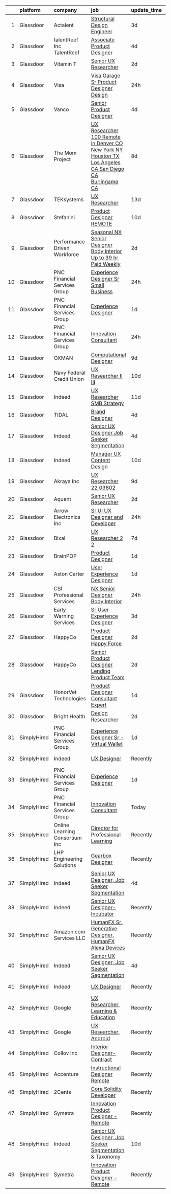 

|    | platform    | company                        | job                                                                                                                                                                                                                                                                                                                                                                                                                                                                                                                                                                                                                                                                                                                                                                                                                                                                                                                                                                                                                                                                                                                                                                                                                                                                                                                                                                                                                                                                                                                                                                                                                                                                         | update_time   | location                 |
|---:|:------------|:-------------------------------|:----------------------------------------------------------------------------------------------------------------------------------------------------------------------------------------------------------------------------------------------------------------------------------------------------------------------------------------------------------------------------------------------------------------------------------------------------------------------------------------------------------------------------------------------------------------------------------------------------------------------------------------------------------------------------------------------------------------------------------------------------------------------------------------------------------------------------------------------------------------------------------------------------------------------------------------------------------------------------------------------------------------------------------------------------------------------------------------------------------------------------------------------------------------------------------------------------------------------------------------------------------------------------------------------------------------------------------------------------------------------------------------------------------------------------------------------------------------------------------------------------------------------------------------------------------------------------------------------------------------------------------------------------------------------------|:--------------|:-------------------------|
|  1 | Glassdoor   | Actalent                       | [Structural Design Engineer](https://www.glassdoor.com/partner/jobListing.htm?pos=116&ao=1110586&s=58&guid=0000018271e7b2979559d5d3c7506790&src=GD_JOB_AD&t=SR&vt=w&ea=1&cs=1_c1fbf3cc&cb=1659768386573&jobListingId=1008048431995&cpc=451933188B21919D&jrtk=3-0-1g9oufcmjis1r801-1g9oufcmvi6hp800-35b80ecf5ff04e22--6NYlbfkN0ChYVx_I3yfZ_JDY3EFoivtqvi_stwnZ_kRt8Dowt_l_d1ydueao4NE-oUleRJ4yhh9Ywy-xjYtl5aidogT6pt-_1WE88OX7VtaqLbkgcDMI0hZcPmKzu5bnIgtTDLMd5PmAuYMOKvSEfttCC5TvJ3v5c-yxRC5tF9rTow-tL0dvZwIM81jHkZMp2pZ2n-WNyfzOkmp5kX4Clv7DvOnlDFSXeJ4ja1L-ZwaqHQjNNmXQU9EEd7B13BrwFulFlyTBds3A1H6frfuOwlBJ-6kWYIWlXpUOwE1DZtwBrAvr_vsC1YaOmWGBvlHBJgT15MjnM1lX-7gJ_y9Mk-1hNlzV2UlKAY3YwBszqJ42e0k6GOp3-X88Bq7QTMJ74c7-4RFFaLAU5nBUNwKUZCtH0_cEJ7651Qd2kTr_ZwvLhUGOO3kAOWPIfvMO7K8ZG_o12dBZDO_Q0Ox6hZesUcqJDC9bQJPSZ19oe9mKBnElEkNBT1FfhjCaBiv8xoRfx11Q1kKvN1JJ20s1Jc0U8JlmaIqPidM3ir_umLK--9f2lHupD68nzVV6zhYcAqBM1MBZA2I-H4DYN1WNlkJcYpBPPQ1zepWjhJLC2KoYEk4PgVma9KQVf9kgAdIBeK3UnJOODY-vis53dPdkZP8YM6XYNIw1sRNQGwBDkrbbjgW_Q88nc8qf5h6flsxc4AyWic-VGkLVr7wY6AwSAPzhkIwl6cA_6oVJrwO3-IK59MUvVChTzF7K7dwBPoHIi5nsg1UkoE2hanR8DaLLFUTqrUnQPerbx_DKcKsJXidxqZTJ08AA-V6aCvySkAUaXYIq57Ze2KO4z0pirN_K9eJOj1RyYl_AQCD0m22ph-OKHhSmZHr3k6cHYpi-ntm75SqSrhUedaJMW4JEDIcXouVkhemyq4X36g0Cco9hvPAAl-N7Ys0WZ8hc3il433AUg4gEioMJ2K_-9ZV6bvuBAeeIlta_1g9WoxExC1lj6OF9Wk%3D)                                                                                                                                                                                                                                                                                                         | 3d            | Ridley Park, PA          |
|  2 | Glassdoor   | talentReef  Inc    TalentReef  | [Associate Product Designer](https://www.glassdoor.com/partner/jobListing.htm?pos=124&ao=1136043&s=58&guid=0000018271e7b2979559d5d3c7506790&src=GD_JOB_AD&t=SR&vt=w&ea=1&cs=1_17d1b846&cb=1659768386573&jobListingId=1008043502935&jrtk=3-0-1g9oufcmjis1r801-1g9oufcmvi6hp800-c3207817c4df94fb-)                                                                                                                                                                                                                                                                                                                                                                                                                                                                                                                                                                                                                                                                                                                                                                                                                                                                                                                                                                                                                                                                                                                                                                                                                                                                                                                                                                            | 4d            | Denver, CO               |
|  3 | Glassdoor   | Vitamin T                      | [Senior UX Researcher](https://www.glassdoor.com/partner/jobListing.htm?pos=115&ao=1110586&s=58&guid=0000018271e7b2979559d5d3c7506790&src=GD_JOB_AD&t=SR&vt=w&cs=1_9140eaed&cb=1659768386573&jobListingId=1008050982766&cpc=451933188B21919D&jrtk=3-0-1g9oufcmjis1r801-1g9oufcmvi6hp800-1200f6927eaa51f5--6NYlbfkN0DMrcEu7yrtATojKJA7cEzGQ3FdRGWLh0CZQInL4ECGI6k5tN82kdM0OKoro5eXmjo25juUC15Bn_5FvpvryvsrTLUL2oDjCcrQC04tAygTwCOHWWIXXUrE7H70wm1oIINCoA90hGUIv0GH0S6mX26R4nvW9OaQClBfjsAi7lh3ilLMjGL8W2BWQNSrK_iA3_yrhMgK08itss8wA4KQ1UyC1XBJ0hXCcY-aDUyMaOR7ArbbuHNod2Pr7HwRvP1-nxa-rGQ0fpJmw646DLV4b-Y0Lwqw2ONnvz8uPV9Z94Lwl1_0-R2-oxO8p7yRiyVBUgZAyxNgjJtrRXZv4Ub3yuLM3ZGxWtfBLu5ns0DN3ySLn2oHzmsvaABNVMNzCNrheZ0qbmdRdOM69DiQfaACksZW0pnYYc6UE5R0xHoxI9gtKspze80n_IuGqqrNwPD0Vs7IQxWiBAckf0DwzVXN4rpG)                                                                                                                                                                                                                                                                                                                                                                                                                                                                                                                                                                                                                                                                                                                                                                                                                                                                  | 2d            | Remote                   |
|  4 | Glassdoor   | Visa                           | [Visa Garage  Sr Product Designer  Design](https://www.glassdoor.com/partner/jobListing.htm?pos=121&ao=1136043&s=58&guid=0000018271e7b2979559d5d3c7506790&src=GD_JOB_AD&t=SR&vt=w&cs=1_8b3eed9f&cb=1659768386573&jobListingId=1008056562366&jrtk=3-0-1g9oufcmjis1r801-1g9oufcmvi6hp800-0a5e54895d7598fa-)                                                                                                                                                                                                                                                                                                                                                                                                                                                                                                                                                                                                                                                                                                                                                                                                                                                                                                                                                                                                                                                                                                                                                                                                                                                                                                                                                                   | 24h           | San Francisco, CA        |
|  5 | Glassdoor   | Vanco                          | [Senior Product Designer](https://www.glassdoor.com/partner/jobListing.htm?pos=125&ao=1136043&s=58&guid=0000018271e7b2979559d5d3c7506790&src=GD_JOB_AD&t=SR&vt=w&cs=1_56e68cd6&cb=1659768386573&jobListingId=1008045533969&jrtk=3-0-1g9oufcmjis1r801-1g9oufcmvi6hp800-edf5500286d90d1a-)                                                                                                                                                                                                                                                                                                                                                                                                                                                                                                                                                                                                                                                                                                                                                                                                                                                                                                                                                                                                                                                                                                                                                                                                                                                                                                                                                                                    | 4d            | Remote                   |
|  6 | Glassdoor   | The Mom Project                | [UX Researcher  100  Remote in Denver  CO  New York  NY  Houston  TX  Los Angeles  CA  San Diego  CA  Burlingame  CA ](https://www.glassdoor.com/partner/jobListing.htm?pos=102&ao=1110586&s=58&guid=0000018271e7b2979559d5d3c7506790&src=GD_JOB_AD&t=SR&vt=w&cs=1_53b70c29&cb=1659768386570&jobListingId=1008034968036&cpc=87A0A889578C8297&jrtk=3-0-1g9oufcmjis1r801-1g9oufcmvi6hp800-67172432695b284b--6NYlbfkN0BDp_epf89aHDQhKpPegNJQ_ldQpEFZQsM9OcONMGxWx6pU56EKHF58QjVdAUvn2gXbir20QHWRLNwdvRc3_NIGqJ-s9orVohzQ1eBZAEMF8feyYqvQOp_ymqfL4B7zGZu4pnTpy7cWuCNrkPyTgz6AUWGiur08UrlqpByqfLO4_6Q0VWQySabg-qBtAHizrb_tpsRPN_eMuH1MOPPA0SeXGWjeslkpsaQxxssKjkkzrWtu2E1AuErLg3dxdymctILVzBAWpf2GdCwnoih2ZJasmJmb7624z8aNEKQ_kfi5nKzB-is8J9eElfDXVMlYgsngbzm6dcrQxzdSJwbzZB5AA9gClu8amRr297PZ0BUvsLrEJDs6H-g10dgE-Bv9Ge_sCDrDmzptySINSyOGTJhNZtIRALV7wxoeKktQLX0HqZNbV_qUwKZBGN7dowHm7neGRotm4LwDUyKdrOgm0N6Ka84JXPWXoRtCpjH1k6oG8j-8ROfhPr1Hw8baWYfclLrwqVx-WMON9m1Hx8K6R4ZbXnTmHCxRDW7CUy9L7jnHnjWdP2dad5wt4-Rh26HbYV3PraN43B5LPA%3D%3D)                                                                                                                                                                                                                                                                                                                                                                                                                                                                                                                                                                                                                                      | 8d            | Houston, TX              |
|  7 | Glassdoor   | TEKsystems                     | [UX Researcher](https://www.glassdoor.com/partner/jobListing.htm?pos=114&ao=1110586&s=58&guid=0000018271e7b2979559d5d3c7506790&src=GD_JOB_AD&t=SR&vt=w&cs=1_3aa358af&cb=1659768386572&jobListingId=1008024266120&cpc=F41FEAB56D215062&jrtk=3-0-1g9oufcmjis1r801-1g9oufcmvi6hp800-4a893de833f8edc7--6NYlbfkN0AuKz8EBO1xHDEL7V2YF9xF3dC_I9B9i-Zw2Jh8clPMK3KTieKealHQMRxLfyLBLKLsK8jwdgU2o4c1eU0PHbIJ0txr2ivuyMxWARZ3HgmHSHwsnldeiB46bww1ZsDiLvYw6Jqj84ODQi615hTkBfslIRPmIUTZB0CCGZaEXTCT056JeU-tVhri5Gg8K34_tDrF1PFOVs5tmb4ofViidjSL2R6DombIeVVfpQzALLU8R2EA3kEDbgq_CS2S_T5rBrkVGrcX5kPEhg8MNnVWc3AfAjEOoYxSbbrRGMnPZuDjFhVnVdJUWWzXScGWP8yBSnOpC8ywvs8Sp1lOUKPLpDlyUqa597llGMO9EaYxAoUbBrWp-nPO9dTNLbP4MzZOsCrZjdWhniSIarYZGfMYY2E9Pm7UI2efcj-S0HD3u7suFfrVZleUZcwAO9gnHY7pVCyRT7CjSFB8uBGZUwpwVXfgpv6qBXOaTyYhtNw22YWJfpq-66d1VvfCdCrK0vI2b17hU-60z1dl2JyxphHl4PiSEX5L8t0m_2cxzxagWZuknVmC0RoTztoqf3nbbe_PIcnd-d20tlHQJt2FOoEFQLuPOVVBirljHpUpT6PxsPADlJjhzDhKiAwrWCgvnBZmlV7Lt10snwzT4s_a2OcaJrTLfT_fJ5EhCToGVhoUgqUAOBdovCfSSQdj1fvCJhd8Y6lmGxZsYqNWR_w0fqonACwaeGpw3YWI0GTFtnx79n8hNiN-gshi3P4cic-TgUuPD66WX9YO1p6-vrmLDowaC-Axc-ZgXVZCnWtQTNSiT6oAJveBPSifc_bmDC0O90vR8I5C2YqtgF1CiPg6l_zdw2ZHN2UIKHnTmr0hx229A0lum_1Xx5L1Bpe-pzC3x7QK1I3aX0X2ln66Zjg2eGiG9Efgqr-Djeg0H-Y%3D)                                                                                                                                                                                                                                                                                                                                                                                           | 13d           | Sunnyvale, CA            |
|  8 | Glassdoor   | Stefanini                      | [Product Designer   REMOTE](https://www.glassdoor.com/partner/jobListing.htm?pos=119&ao=1136043&s=58&guid=0000018271e7b2979559d5d3c7506790&src=GD_JOB_AD&t=SR&vt=w&ea=1&cs=1_79dc524f&cb=1659768386573&jobListingId=1008031185723&jrtk=3-0-1g9oufcmjis1r801-1g9oufcmvi6hp800-603b02cc24df940a-)                                                                                                                                                                                                                                                                                                                                                                                                                                                                                                                                                                                                                                                                                                                                                                                                                                                                                                                                                                                                                                                                                                                                                                                                                                                                                                                                                                             | 10d           | Remote                   |
|  9 | Glassdoor   | Performance Driven Workforce   | [Seasonal NX Senior Designer   Body Interior  Up to  39 hr  Paid Weekly ](https://www.glassdoor.com/partner/jobListing.htm?pos=104&ao=1110586&s=58&guid=0000018271e7b2979559d5d3c7506790&src=GD_JOB_AD&t=SR&vt=w&ea=1&cs=1_f045253a&cb=1659768386571&jobListingId=1008050454870&cpc=E1C07D31E98CBB16&jrtk=3-0-1g9oufcmjis1r801-1g9oufcmvi6hp800-ab71d20a5b18ee41--6NYlbfkN0Dq7wNF6jtLSy1OOYImMj30m8766OlcFNaTQzBYMmYZTRsEBKSn0giEyxH-1f0xX1YOqYBCxATsfRQEnT0NH5f9FW7_Mf--eRn7OUz2ERx-95yHyYbIwbEfsHX17XpPl4rLIpMJ6Ui7TM6z2kX_5FpaYQ5Cl6feZwljN4TlL9c1ldBpycCaV6TjBjCLUBSdiFoEauXxcvD-gQDqlNKW2GpX4c5DdelgWnYRTaU8B0h-wQD4_ycfNM2AZrlVWkfigukDJptXpKnRPE84fjG_8vPy1IY0zhbOUBkq2FpxYHql7QtMAjK3U4NV-fPWlsGHV6Y2jEeisdKwyc8QXIfJ7ic5wrEw9U3bvKK_q2221MSp_RpJ_k3hyM5twAFjDofIavfUyQ-2KBJLEHuMs6V392AcXWzcOiTL_LfTLOTk-l_YryuQMokOXNXdNVWV5tz-Uq8ccUb4xwgJSRAIur2gBc9bVzg_dcHdTMYN-_xxMDeYJCNegTYvhGsYmTqFfTO_khHLXfEflR4sfTvStivVZ2ch)                                                                                                                                                                                                                                                                                                                                                                                                                                                                                                                                                                                                                                                                                                                                          | 2d            | Livonia, MI              |
| 10 | Glassdoor   | PNC Financial Services Group   | [Experience Designer Sr   Small Business](https://www.glassdoor.com/partner/jobListing.htm?pos=108&ao=1110586&s=58&guid=0000018271e7b2979559d5d3c7506790&src=GD_JOB_AD&t=SR&vt=w&cs=1_bf5e29cf&cb=1659768386571&jobListingId=1008055717399&cpc=32EE424DE2B657EB&jrtk=3-0-1g9oufcmjis1r801-1g9oufcmvi6hp800-03f5fddf94e33299--6NYlbfkN0AMofH_6zXbiqn6xehDj89HQNfpf30LHk40Y3Yl5cZTpm-EXukPQNetNbgZyPcaSjnJyxycBSqFi99SMyMNb1rdDWl3kYTATYn_WQjIa5V6DSDNShgaGTZRatycqkkUGPuyEe_XTA1XUvRlw3vW5Z2PTIvxdv2xrPGtlG94PAAN7-XkuaWPDaFflQeneclY3BrFMq-TSs4o8C30IH1cOhbzwwuG5WFexe3cuGknu4ivs2Ki_8U9DIv4OgAfTeJxNaCCu8j1ywSKgXnT_l4VVc1C-ASMwes5zdM3JyU18yV8WXa1GdtVUUbpW0Lp5RECi6LOkAOZxbcMtUze-Uws833mTybwpyiBJbHrJ8V7R8tOp5mhY1varGpo8LtNxl3jMV1fH2pRpnX2QCZ3Y8HhJBrYet0G0U50Y1mjcujS1mEyUfPPMiDl440sy7HxPzqyXABZWBbUe4Z9yjyn0VAOCgPJYZBdctoQ2ri8OTWmNeMSozRmI2e-1TwDKHuN3WKa32WlH8jt-wIb6Ac91Yj_ACRUJwf8idGtjPMwdJNKSr2aoieWY-xRRX6EMvSp07suA_NkA1BJl1nxVwVnS4jhbZVRCf9aX2ogdF8SQXdd7632PqMKeaB3g_AAqppB3QjrzUoPaGHB2JEmM7hTiFxGgHZxFgTkC7-wMfMi9j7u4K4eBB3kkSQjkfBrotUxUs30dPfAPXeXHW6qvuZrwLwULpnrBt4GyIizG40kB66og50PL4lV27BEOS2BKQLjid6HWMMAXO5UsJUnf6rZ06ub8B36jBjRxuHbayV_t57wV6ttRd4aX7rtmyMXIOU8vab1lLr8ypRlqdQJ3EHLQNWC6zkNbWbjeqDt2Z4Jb7K3qmKnCP9GA4S2kbNM5VE98pC7VbyWKbsenQjhPIYVF_hl3H0hlRydqgSSLrXTY4qVlMstcOHxazrFHILYZ-ZeyNHPjMn6_mJLXx_eufmwzOl8x6Vr8gKKh0KAS9JZjpvR9d3tHhB9Jq2D7Qzk6wul2j4UVsygRSqL6IFzL0cNkzn5mjfrNWVbkFOZrDGTyKgJa2E862Vi6p4wz7tS90lpPVcURCy7ycEWESe7g5AAlyRKxVnQprhqwhi5RZjMidTTPP5Hn5LRh2VzvM6bZJoQzl9bIy9IMN_JoLXpeCCsdVy-Tr_23XVNe8AXuOoghgf7KqhFSba8Dh5waIwqZU8Pi6_R1if72ip4pX9yb0CA9tlAAOwYu0EFXhv-1KUIC1AOV0gbB6SjzQvqsStikm9mehD7YFo%3D) | 24h           | Pittsburgh, PA           |
| 11 | Glassdoor   | PNC Financial Services Group   | [Experience Designer](https://www.glassdoor.com/partner/jobListing.htm?pos=105&ao=1110586&s=58&guid=0000018271e7b2979559d5d3c7506790&src=GD_JOB_AD&t=SR&vt=w&cs=1_056d2d0c&cb=1659768386570&jobListingId=1008054129402&cpc=F4EED0218A761C36&jrtk=3-0-1g9oufcmjis1r801-1g9oufcmvi6hp800-542e9c206f162a38--6NYlbfkN0AMofH_6zXbiqn6xehDj89HQNfpf30LHk40Y3Yl5cZTpm-EXukPQNetNbgZyPcaSjnz0ylC4Oxe5GxxYxq-dy_pv0tWoEPZH8C_5-mqOHxa0m7qANldT2ezCz84rs2-XQUEm5407JGgfqi_5KemHBPHveF7V7BkW1wk2TP7XI0nCKybrnfiXnvgLA5lvx2oj1tCTw715YvT05vSkPSha5IHONdZt4PmtMb7pMZehvmbw-IWlzB2_ZylmBa5UZ1MwuqRrCN3Y9SUybUcbe5NQgdsyccVPOTiO0O9Qx2ErtJKmD39qp_0ZzQ08b5zwZDJhcYhGHRXiEUersL_iXqBMmCWZt-OsbNjwgDzoUkZFgut_kIkxDFq6i8vmhQ-et9jKVgM6ylBOE9jjx22O-x8z9GqreBvacFP56b9jQYb0G_zXHCGJ6XbJMYHpdy_RsVg60fwwDgPOuranJ5Jaotv0F_npC35cNIeQP0Kgs7ovp5EIAR3WZhRAJaS61zWiNgg-CwF7NjVeS3tGg5nzDrLDHUTzTvOhM93r7IzUctFBS3qeQtJgJqMDASj3yRWGnlh7EW5OQ8V1i6HM4uiWidZgxjElQX8aMPrdF8ri5yDaFMNKp9GPzZAvvhSqaUO8t-W9eY8rHs0IXPAgtQL9fb7zyTTE2rJlPnyYJN7w2SG97pBvzSwoQ7io1XXcVBdWcrUtu3dmDGocX1gUZ6H4i42rYx3FGWYlHJObV0Bn8LrQwAB7BBIqfBjSrQ6R3xC4FHz1Oe7g7YEP5FKbal8EXtGZqDA84qTRm86I87ea6FjWLXoTW0RzFe6g3ftmFG0DqauBi_YO4CCv-jrT4jRIeu_Jrpe1KOyBcXkx7ARiNjnxl5tdlcaznuIry8cbGb8-GJqyU_b2d0duhTflJiBbTsjOLJtDOboZc49QzSRdD9J_aBm5VjXsANscpPIhw3-qFxZRy6pQX9oBWAelRxDCYlHa2JBz8oZeyJ-ZKyTQz1OLD_8g3kQM96MOh-28H8VPGhOxooip27FtlabQAKwQhWgbvPrFmKvDCGoAhg1G8arWIxaOe57yINyjfEvfXN92KH2zKRv803_OeSb71-exl_J_4StaRLD8aqICO31-2MdWUV_bdEI75ls-Y13K2kXiMij0-IdHMqJcxp7gpu0sPAmKm03P7fNG2Gw9kxOt4tzDhsfpQ%3D%3D)                                                                                                       | 1d            | Pittsburgh, PA           |
| 12 | Glassdoor   | PNC Financial Services Group   | [Innovation Consultant](https://www.glassdoor.com/partner/jobListing.htm?pos=107&ao=1110586&s=58&guid=0000018271e7b2979559d5d3c7506790&src=GD_JOB_AD&t=SR&vt=w&cs=1_b81c54e9&cb=1659768386571&jobListingId=1008056321609&cpc=3DB599BF2F4828F0&jrtk=3-0-1g9oufcmjis1r801-1g9oufcmvi6hp800-0a458d9e97c2839f--6NYlbfkN0AMofH_6zXbiqn6xehDj89HQNfpf30LHk40Y3Yl5cZTpm-EXukPQNet_K9MQV9Co4zB5-CLeFe1eFoeUvAGSnkQnfwxaIu003RlAu5jZY-tF3cFjx6em8Igugunrfc9Ckn9Q_ek75ZHpTfQwLF-9jq8lpF_O-PHUUeuGdB8Spil_pUiPI3HBlP2R0Mq7_utOb2eO4cpdb8nWKtFnzSrFqcWkbzdsS5EEQkUgVVS911TbmTP6crUfquAHOZTb3H5Dg4xqP74ke0gaV1Xshfg6mxgTrp57zLTId0YOcQbQ_Mc3vP1HdgBzxtBzmNdnrR7kmKMcmBS820x4-Q9IT4L1wPUR0_NENWnhFZkMG2HBBWLTwEcllxFJDYdOO7KZ9Bf2YuB-33UsD_VxdO0VDxg0oCG_2q_k_i7HeaFD1q0CPY18J1pp2TPYxnJ7ijXdWgaj8o0CrG8RaRO7BBtgp2kPb-OfsrHoaN_Dhn21HA97fu8csYJzdVI3HhnIzHCpQS6s7yVZ7SdbuvUQ5mpcrVWla7wUs6lmVfGKsCsR499hU0ZpglLMKeVBXt8SGj1rBYs6KIDYINrkeGF5lBiw-i1StxKdg3lyAZfhkgWCSKisrCllM7vI5vA-qY96AmAJxjTyPHztOGJbh9VPJ21y_mbzmkkTmvs5Pv08Gn6IaJleFGvMEM6q0-PyouX-QssZ-sZ_cAoWKTRysn6M6CHEedsDlS-K93CELujOkCSUv_2rtgrV1NisPknhVJwSEmmEoUH-mjbhhYQNSb21Z-Sim-DhyQth89mcTSHUJb4PRxqDWsil5GsTdFDvGgvPuMEcRcGtLzEXquJgT0a8nNssQUpXEX7WKoyOeslo-giOR0Kd5p7Cjl4nke9vyL2F-1p_HvYOKFaEFpWtwtqWcuSvJOG4P-YdH92Dq5VNuKlVZ1bKo3AncJnddpaH272AFfirHU14iYxYHAwhI6oAcBWgzDuCFHkkziuv_AQYaryKjboUasIVEpbk1vnk8hbEWl_1u1lxrGtlk5KcnO77UFDGakhr_PKg5bj3km_ptQoZMBVcZ6PsG1uP1JD-EhNhoMkgCGj9Dj8tslmDF84s86hSz1Qcv25pDPDAIeL5-A57HxxHyudY7o8j_C_edrJSD6mgL0vmjQ%3D)                                                                                                                                                   | 24h           | Connecticut              |
| 13 | Glassdoor   | OXMAN                          | [Computational Designer](https://www.glassdoor.com/partner/jobListing.htm?pos=126&ao=1136043&s=58&guid=0000018271e7b2979559d5d3c7506790&src=GD_JOB_AD&t=SR&vt=w&cs=1_eb40eec2&cb=1659768386573&jobListingId=1008033942178&jrtk=3-0-1g9oufcmjis1r801-1g9oufcmvi6hp800-848e2986704e05c3-)                                                                                                                                                                                                                                                                                                                                                                                                                                                                                                                                                                                                                                                                                                                                                                                                                                                                                                                                                                                                                                                                                                                                                                                                                                                                                                                                                                                     | 9d            | New York, NY             |
| 14 | Glassdoor   | Navy Federal Credit Union      | [UX Researcher II III](https://www.glassdoor.com/partner/jobListing.htm?pos=103&ao=1110586&s=58&guid=0000018271e7b2979559d5d3c7506790&src=GD_JOB_AD&t=SR&vt=w&cs=1_0ebb1904&cb=1659768386570&jobListingId=1008030538915&cpc=21001CD36CB5FE0E&jrtk=3-0-1g9oufcmjis1r801-1g9oufcmvi6hp800-9be6630558293079--6NYlbfkN0C1zplEsFktHkQc7kOOwm4rInMAlFzAoLIRfcwaDPIGgoGZ9Vm2kzaVIA1mAzuxJ1q33NVlAXYZm9_V59O14b9eO_cHlzo4xd04ZmLAMRAf97Hb-oj58plML_FJN3_ScQNkTrST3lKWQ08127pogPo_7Hl_cykItoV1T3Hnq-YOPz88SNL8uHZe545lJu2UkGB6wBRARtDN6eWZ4V--edxKwOW5KDnzudj4LBu60fT2dGaWv8mfG5cb2MIALUtda_7S8O4dZ3nT5-lONq22zYOBFTll0UPqU6VQy7qb_cdlmZCLD9sJCq6pPefR5CEmaE875fCnehgcz0TSDnLyNKXac-iZoxt3ZvBBDvjnleenk2uTPV8TDS9aXdhsKKZOUw3q351tdol9iGsOk2r0-_nlznK15tqeSduq9MTStQv-eQM2RGLoCJ45RYx4wB-y0Z0Tkja_yDeGL_taYTgqYqwcl5qp8zEOGGiQvWKPPo5Gd-Hf57FlMgM6s14ZQYAFeHukQWqvMOrJoFjZLJUFZdC19ECP99tFpWI%3D)                                                                                                                                                                                                                                                                                                                                                                                                                                                                                                                                                                                                                                                                                                                                                                                    | 10d           | Pensacola, FL            |
| 15 | Glassdoor   | Indeed                         | [UX Researcher  SMB Strategy](https://www.glassdoor.com/partner/jobListing.htm?pos=106&ao=1110586&s=58&guid=0000018271e7b2979559d5d3c7506790&src=GD_JOB_AD&t=SR&vt=w&cs=1_eab88056&cb=1659768386571&jobListingId=1008028151469&cpc=B101C867B3EF2D75&jrtk=3-0-1g9oufcmjis1r801-1g9oufcmvi6hp800-36ca236a5a045261--6NYlbfkN0CiRNM7CVr8YueLFKlzwbFWI0o7IjV438l4sVrvKZ0flpURU_mqoI8EbsK64YRr3OBmXK5c0D_VIq-XAz-SijDLcgxaAEZ1LGCz0647mMt3IKGcnLZeJ4XsnVD6rI2ODiyjHnq36ZPOWJj9mBHyqJyUTJasZe8jUOgx905CZfEUHmGuSwNOBd25DOttNKT-0-uln0VPQm1et3VepVE4ToxEaGdhqDKxPhsXW8dOlz_LOhZKk2FBtF5T_gLmPWn0PWEp_3YpLPOIcMrIdDwdtfpwa5fEbH6rvpLcEaUGwbKvE9HdhjgfCukSGU7pjplFStde3OpygfKDekHTTgB9Iz6tsGcuYmeDW8DlaXswA7Sxj4E4gD4rJCJu8k5vM5iB62lZxBYZmuJrkGmx5sc_xocLOiMRablu1iz0hJUsSMm1iJ4drBD1QvmKt4ariwAEFBqJiFGiqdmXKZU2xJzt4rrvEuIsf3jQzFm8rBPmVMvkyz_6Pi3yFu3S-3Z5L7MzgW2fFbFaMMmlpuxpxwLoQx4Z)                                                                                                                                                                                                                                                                                                                                                                                                                                                                                                                                                                                                                                                                                                                                                                                           | 11d           | Austin, TX               |
| 16 | Glassdoor   | TIDAL                          | [Brand Designer](https://www.glassdoor.com/partner/jobListing.htm?pos=117&ao=1136043&s=58&guid=0000018271e7b2979559d5d3c7506790&src=GD_JOB_AD&t=SR&vt=w&cs=1_54f8e33b&cb=1659768386573&jobListingId=1008046109956&jrtk=3-0-1g9oufcmjis1r801-1g9oufcmvi6hp800-eaaac7ea9afa7278-)                                                                                                                                                                                                                                                                                                                                                                                                                                                                                                                                                                                                                                                                                                                                                                                                                                                                                                                                                                                                                                                                                                                                                                                                                                                                                                                                                                                             | 4d            | New York, NY             |
| 17 | Glassdoor   | Indeed                         | [Senior UX Designer  Job Seeker Segmentation](https://www.glassdoor.com/partner/jobListing.htm?pos=109&ao=1110586&s=58&guid=0000018271e7b2979559d5d3c7506790&src=GD_JOB_AD&t=SR&vt=w&cs=1_9d3c955b&cb=1659768386572&jobListingId=1008045137917&cpc=FA84DF7EA1EC2398&jrtk=3-0-1g9oufcmjis1r801-1g9oufcmvi6hp800-af48508456899348--6NYlbfkN0CiRNM7CVr8YueLFKlzwbFWI0o7IjV438l4sVrvKZ0flpURU_mqoI8EbsK64YRr3OBxamdZgdgkoza8v0a3MFieM377GjgT9XR7E3WLK0vRmBVo8F0ptwlr6nwM_zpcMnccqgRmHdyuwXmXoGaVEwdFkY6wK8aZ_mg6P3a0pju5CjYy_8HlE8jRaK2QPJftakgZBzMEYRVrpVL7fRkp_XNhpuTqSJTNUZaH6HCHD0oAaGv53ZvII8cQwJWnw1mpJtioIufHCdd9ZsKuYG7e7iHOmkW9YTIjyv9bReKJ0jKkavllimHXR-Cs-DFBEMMbIijhNltL_nxZ983Y04JZPL4X69MwrfZfMNH3-SbrDC_3RqGdxgPbeeiief5lY2tx4VdQ8ZCQf0UlcoTskd6BV24vNYYy7fajk2lZuDuXpn732Pp0mZDJtzdAIBVVjoZqIWGcgevgbjj-nbPpUH3Hn7m-JhbQ8jtD-WRV7tzLFCS_iScGr4Vqy7T2id6z0Z1FHQK6AOVzVYG7olbQ7AM3MfgC)                                                                                                                                                                                                                                                                                                                                                                                                                                                                                                                                                                                                                                                                                                                                                                           | 4d            | Seattle, WA              |
| 18 | Glassdoor   | Indeed                         | [Manager  UX Content Design](https://www.glassdoor.com/partner/jobListing.htm?pos=111&ao=1110586&s=58&guid=0000018271e7b2979559d5d3c7506790&src=GD_JOB_AD&t=SR&vt=w&cs=1_05f052ae&cb=1659768386572&jobListingId=1008031262648&cpc=A65DF3A704A48F9B&jrtk=3-0-1g9oufcmjis1r801-1g9oufcmvi6hp800-39b9ab4c9d019023--6NYlbfkN0CiRNM7CVr8YueLFKlzwbFWI0o7IjV438l4sVrvKZ0flpURU_mqoI8EbsK64YRr3OA0NewwLze60yEDedzF9qHHqQHfeFOzmCmqCIrsGBS_xCQvMOy8qcuRd9aSb28_VWMW0XNzPbEQWLkG9B-0gogUQBQMDvYLaHbbFXi5KssPqfdnSEIiDidqfL4pU31OGgJmSqhLBDn3e30reb_asqA8xvGIBbK8nUO5sx6wZ2trPm1W1ObHMNXWuugJFnrhihzabZh5268kwu6xMVqsr25hRXBRYe6ZSEZ9YNWf-S38EQKvnRZxQ4tK0Lwd74ExTDLRwZ3Zi5Kg9-_ggtdbPO_a_u8PVLSCWny8XLFP8nCLVaq5M3bAeC8g5nBud3BVXl30OfibXOxLqo_UzDjgCUIk7t75p8_J_lat41meGzT6xSotFr9n_9DJcZGLBAifEYux4ibdnZKQ6uzrxXP0WjLtxHgU5pL8nk0q4-31sX3BSGIutBAanEgfKPeUAQK24abgejZVcVvyErvr5SO7-AfD)                                                                                                                                                                                                                                                                                                                                                                                                                                                                                                                                                                                                                                                                                                                                                                                            | 10d           | Seattle, WA              |
| 19 | Glassdoor   | Akraya Inc                     | [UX Researcher   22 03802](https://www.glassdoor.com/partner/jobListing.htm?pos=122&ao=1136043&s=58&guid=0000018271e7b2979559d5d3c7506790&src=GD_JOB_AD&t=SR&vt=w&cs=1_d17ba370&cb=1659768386573&jobListingId=1008033552694&jrtk=3-0-1g9oufcmjis1r801-1g9oufcmvi6hp800-db53e58057eee83a-)                                                                                                                                                                                                                                                                                                                                                                                                                                                                                                                                                                                                                                                                                                                                                                                                                                                                                                                                                                                                                                                                                                                                                                                                                                                                                                                                                                                   | 9d            | Mountain View, CA        |
| 20 | Glassdoor   | Aquent                         | [Senior UX Researcher](https://www.glassdoor.com/partner/jobListing.htm?pos=112&ao=1110586&s=58&guid=0000018271e7b2979559d5d3c7506790&src=GD_JOB_AD&t=SR&vt=w&cs=1_7a88ab75&cb=1659768386572&jobListingId=1008051208353&cpc=C4A69CCDBB3B9599&jrtk=3-0-1g9oufcmjis1r801-1g9oufcmvi6hp800-703d341d7d342d9c--6NYlbfkN0DMrcEu7yrtATojKJA7cEzGQ3FdRGWLh0CZQInL4ECGI9gD0Wolx9R2EDT7B77c2cRSY10wi-ePXOJg8nIu_ibrbHRamPzJmmrf-cgfHP2MYPuFr3C6FYWCt61aKloC0ogvAb_8L5f2BdltsHItqfiMWyZt7klUMZcB88DRRep0sz__CReSJvcHDLKTTCS7G_U1reBJ8zIrw-ITVQ4vXmRj0gpYZ1yFYtEZywr712487zr4Me4X-Kqj7nOqvIVnEONBfEemGHlCAgFFHWQt4j4uMvK9krnVLk0xFpLkn6wRFffU2Y5EqUFZ3PEydM1EGv8roF3Iu7J02m1Vtx3EGOezpRznquQrQN8eToXrG3JP1I8jvqLogy4MPdTfduX1KVrGZV-uHxokE6qutTu_cOtoCu7LLusV0YVy7_aFfYdljOvpEsJy8rrMB1r7nhcG1X4ECwZbeqPqyg%3D%3D)                                                                                                                                                                                                                                                                                                                                                                                                                                                                                                                                                                                                                                                                                                                                                                                                                                                                      | 2d            | Remote                   |
| 21 | Glassdoor   | Arrow Electronics  Inc         | [Sr UI UX Designer and Developer](https://www.glassdoor.com/partner/jobListing.htm?pos=101&ao=1110586&s=58&guid=0000018271e7b2979559d5d3c7506790&src=GD_JOB_AD&t=SR&vt=w&cs=1_5bf094df&cb=1659768386570&jobListingId=1008056065928&cpc=BCE4811A78D39AF3&jrtk=3-0-1g9oufcmjis1r801-1g9oufcmvi6hp800-882d0345bc37c959--6NYlbfkN0DU7nQRDbH4s4aLIJcXdF8O4sVsxvpk95xASanc1ljvNUK9W2Ghb2zU1DyG5cANs0biYU88GwOLmJxbkD3rStXDzp8DzMVGoCCLzXZcUakXMz6j-fPuy2K14jmkxKFecuhWXs1_VmAIk2Jmgs3QqQVN5YlTb5JpOwUEEnGNom-Z99K_4vOtmzbNEdGeowrv7frYB_1IAiEEqTyJS4Aigs76DU5r_B-rHzu0mUAGZrkMsRPCAAQlTBjevD3yYsLKrlXlA1_xAtOgDMbGe3BFydicoCH6GqcamiUahfWmMfvxCYs_dAnCgacwGRpqU4Ma1gu6_z-RQYwsq6GI9umQE0ah0XQVViQebJA4wmyi3aF6QiWjKN93RSCc1dUI43oP2-bq9_jtvh-6neRBdErp9Rf-AOagqVtT0hXRYw0Q4MB-mAxA8cODSgcGHgBX61evAoIDbPaR9V1HjbiUy60E9vCRHSZFXrmQot8rxtxCIzumVR2dhwptly1mNO0h2xlfKMoST2cmk3N0KGuMO5TQ23V4FIDI6vaDGj-HBSpi2aoHWluXPaTs3yidog_dJErrgM4%3D)                                                                                                                                                                                                                                                                                                                                                                                                                                                                                                                                                                                                                                                                                                                                         | 24h           | Florence, SC             |
| 22 | Glassdoor   | Bixal                          | [UX Researcher  2 2 ](https://www.glassdoor.com/partner/jobListing.htm?pos=120&ao=1136043&s=58&guid=0000018271e7b2979559d5d3c7506790&src=GD_JOB_AD&t=SR&vt=w&cs=1_d673cbfa&cb=1659768386573&jobListingId=1008037926238&jrtk=3-0-1g9oufcmjis1r801-1g9oufcmvi6hp800-c85373c387c37d19-)                                                                                                                                                                                                                                                                                                                                                                                                                                                                                                                                                                                                                                                                                                                                                                                                                                                                                                                                                                                                                                                                                                                                                                                                                                                                                                                                                                                        | 7d            | Remote                   |
| 23 | Glassdoor   | BrainPOP                       | [Product Designer](https://www.glassdoor.com/partner/jobListing.htm?pos=127&ao=1136043&s=58&guid=0000018271e7b2979559d5d3c7506790&src=GD_JOB_AD&t=SR&vt=w&ea=1&cs=1_d30ac501&cb=1659768386573&jobListingId=1008054323686&jrtk=3-0-1g9oufcmjis1r801-1g9oufcmvi6hp800-4db4c8af749649cf-)                                                                                                                                                                                                                                                                                                                                                                                                                                                                                                                                                                                                                                                                                                                                                                                                                                                                                                                                                                                                                                                                                                                                                                                                                                                                                                                                                                                      | 1d            | Remote                   |
| 24 | Glassdoor   | Aston Carter                   | [User Experience Designer](https://www.glassdoor.com/partner/jobListing.htm?pos=110&ao=1110586&s=58&guid=0000018271e7b2979559d5d3c7506790&src=GD_JOB_AD&t=SR&vt=w&ea=1&cs=1_03b9b666&cb=1659768386572&jobListingId=1008053786189&cpc=F41FEAB56D215062&jrtk=3-0-1g9oufcmjis1r801-1g9oufcmvi6hp800-5e957ba5b4b46f4e--6NYlbfkN0ChYVx_I3yfZ_JDY3EFoivtqvi_stwnZ_kRt8Dowt_l_d1ydueao4NEv8X4QANiVn9JD5vvckC5i6j0rfTBqpcgvy67pi6iZNUP5V4TH5-RhQfJ11Bqifcd3lodHg1crcsyRt1zhCtqBW2yUB667GHysvFzVzXlu0FrQVEsPUdBoCxalFU2sA6UWRKlCpq93Y1iFy50VIFyWnxnmVhYeM1zRrOwpVUnv26qDEgHha3mJNaeulA2PCFcIPsB09R-VhTAlOimaQIGoQsPEkXkNkmVLqAT60hIFbdEIE4pV8UpPr1qrSHgptLsyOAwEtnDq2ruHFwuIM6I_pOHs1en8zCevVLQs1LwUpyeQZCAgJFgcDKQwvqR4L0aqwHMTNkbDshUQtNeaGIq6wqTM1Aj-hy9kr2K6iBonONKVRlJbhUk8oEcxnT2fF5IeP6Q_w54lK2LXv2m-SUBi5lj4hC8m9ChsOg98SRoQEVoN8W5Sr1ZQKmz9IMT2xtu9raputlTmd-SdfDTcaG_Ld3-oU6yECma5DGxe5RPER6q6dSPMb_0BPf9Adl_Ax-BGunMeaF8jtkZ1qcWx9tUcw7YRgMfM8z3yv9L7tadHUA-iQuHaAn4mn8W8aH1yJKV52jEaIoBj0MCVg5_B2JPmi7ac0vl-qcaKw6HwFreSAnjgsi7iSK9HAlJL1IbQHqoLH7NLEyPX4Sbx4ltKBTVGyMY_13NHxedTEAH25kbPvVYEo3Bujo_zrlwTUZA1fLIXXFMrMPw5-k3CPm9-nYjbKAJ7q85BTl0wenK_oThgq8howvJrsLQLol8x1h-W_BgVU0tI1Bpeeo_q7-C98d3S9WqJiIxttKhX756NAveUcl2gIs9DcJbPAOAUP8nRivMW1H5E4kz31s3LASL1oTZhq51B7a6Wqrvi1sj1h2zNiKK7gEbY1oSNhWOJnd6YYYm9NQR2bnuUo4Nuhlfh613Tg%3D%3D)                                                                                                                                                                                                                                                                                                                             | 1d            | Brooklyn, NY             |
| 25 | Glassdoor   | CSI Professional Services      | [NX Senior Designer Body Interior](https://www.glassdoor.com/partner/jobListing.htm?pos=129&ao=1136043&s=58&guid=0000018271e7b2979559d5d3c7506790&src=GD_JOB_AD&t=SR&vt=w&ea=1&cs=1_f5217f52&cb=1659768386573&jobListingId=1008056015441&jrtk=3-0-1g9oufcmjis1r801-1g9oufcmvi6hp800-b6d6765d476f3095-)                                                                                                                                                                                                                                                                                                                                                                                                                                                                                                                                                                                                                                                                                                                                                                                                                                                                                                                                                                                                                                                                                                                                                                                                                                                                                                                                                                      | 24h           | Livonia, MI              |
| 26 | Glassdoor   | Early Warning Services         | [Sr  User Experience Designer](https://www.glassdoor.com/partner/jobListing.htm?pos=128&ao=1136043&s=58&guid=0000018271e7b2979559d5d3c7506790&src=GD_JOB_AD&t=SR&vt=w&cs=1_e0570a88&cb=1659768386573&jobListingId=1008048006364&jrtk=3-0-1g9oufcmjis1r801-1g9oufcmvi6hp800-26dc81943396bede-)                                                                                                                                                                                                                                                                                                                                                                                                                                                                                                                                                                                                                                                                                                                                                                                                                                                                                                                                                                                                                                                                                                                                                                                                                                                                                                                                                                               | 3d            | San Francisco, CA        |
| 27 | Glassdoor   | HappyCo                        | [Product Designer   Happy Force](https://www.glassdoor.com/partner/jobListing.htm?pos=118&ao=1136043&s=58&guid=0000018271e7b2979559d5d3c7506790&src=GD_JOB_AD&t=SR&vt=w&ea=1&cs=1_a6deea47&cb=1659768386573&jobListingId=1008051268876&jrtk=3-0-1g9oufcmjis1r801-1g9oufcmvi6hp800-593a1be306523794-)                                                                                                                                                                                                                                                                                                                                                                                                                                                                                                                                                                                                                                                                                                                                                                                                                                                                                                                                                                                                                                                                                                                                                                                                                                                                                                                                                                        | 2d            | Remote                   |
| 28 | Glassdoor   | HappyCo                        | [Senior Product Designer   Lending Product Team](https://www.glassdoor.com/partner/jobListing.htm?pos=123&ao=1136043&s=58&guid=0000018271e7b2979559d5d3c7506790&src=GD_JOB_AD&t=SR&vt=w&ea=1&cs=1_585ebb9b&cb=1659768386573&jobListingId=1008051268877&jrtk=3-0-1g9oufcmjis1r801-1g9oufcmvi6hp800-10d61196c1df2d8e-)                                                                                                                                                                                                                                                                                                                                                                                                                                                                                                                                                                                                                                                                                                                                                                                                                                                                                                                                                                                                                                                                                                                                                                                                                                                                                                                                                        | 2d            | Remote                   |
| 29 | Glassdoor   | HonorVet Technologies          | [Product Designer Consultant Expert](https://www.glassdoor.com/partner/jobListing.htm?pos=113&ao=1110586&s=58&guid=0000018271e7b2979559d5d3c7506790&src=GD_JOB_AD&t=SR&vt=w&ea=1&cs=1_923f03fd&cb=1659768386573&jobListingId=1008053646505&cpc=AC285F3A3ECA6BB0&jrtk=3-0-1g9oufcmjis1r801-1g9oufcmvi6hp800-71f5d89c13cef282--6NYlbfkN0CPAXerPCigbGFrKuhnd5kMF9E892YZnMhVyLV70FU6X9q2VHhXkacy4oEVJb7uP5MZ5_2S-fW1MS72zYEqt9R9XKyFbG1D7fZnAyBYhKfrq-tBJOgfZ38wlkQcsydSOxfTKWT678N5wtt4M4lLAI67gKZPyceEXl8sDSSwixRMzHeRIPA-2CwpMT_SdSEcAzfClaErehX4SyWwLFygN-hbSpWca-lPsA1-Vgj2K4uC7KY08A0nSwhM6f0tMTOa-q1sI-cLlSlpbQbj2k9-t-rTh67uf4cxbeXd3kpCcGRtSRg8Plz8AtqDZ2p47CK_r1XXb3zQ8XHhZmZ4y6hGuZBAJVt3GGGv1Fj-sRNglpzkcRzwnCbSVnU4o27SwmjuGJvBkKPTHYuZhwbvdsA1CdeK8RnWgtT6brt6n_Aj8TsCzvYYuBt-c0DA_vtvI6KjTnMuLCn--Utcrd12UWyIUmX_fTw6YYAov6I2P3u0LtIFl_ZpTndqHxILdeGTJtleASnzxDZIOWlwx-NX9ymN_5ZUkN27wCDHqutukwV3FXAnZkH01YQcZZV2LvWWQkG4FXdWkgsgXHVnq-WAwf1X7BMJCQsfEEYS2S98J5gJlYzyMpVS_FILGilYPq20gQ_qy2w9UtybOczkazaZbTPibRSPGEPgkCSrygMbNYPwxWyJXH40AQLNScBOy76B096FoaKDKbiZpEbSU_uozxzJ1_LnlQqFSzES_Rr_5NGKufqLTV3ef5jXJo51rH7okgqShz-RtOnIxTJeTR8bKgYlmId9KQrE4LCJWdVqUTwyeU4gYP71pAxWKTsb_y2HFu3Cc_MSv9kOI-tlfDLEPqFVTehLil8fWMEg-hf2rRoiUukjJAcmJJV-aHrZu4lr4OuEVcqJmpKLpCSqUDKZzLwHGmi9D8Q8igdXMZFP-pNNnPGjJw43dMf4VD8YQKYgga3lveFqJvtLm67DmXx9A7NmmIUgcxwQoJsrPhG1g64vZyIc6cz8i7PwO5YWa6aUNMmGy0k%3D)                                                                                                                                                                                                                                                                 | 1d            | Dearborn, MI             |
| 30 | Glassdoor   | Bright Health                  | [Design Researcher](https://www.glassdoor.com/partner/jobListing.htm?pos=130&ao=1136043&s=58&guid=0000018271e7b2979559d5d3c7506790&src=GD_JOB_AD&t=SR&vt=w&cs=1_683ea9af&cb=1659768386573&jobListingId=1008049828200&jrtk=3-0-1g9oufcmjis1r801-1g9oufcmvi6hp800-43cfca78f4ff2ec1-)                                                                                                                                                                                                                                                                                                                                                                                                                                                                                                                                                                                                                                                                                                                                                                                                                                                                                                                                                                                                                                                                                                                                                                                                                                                                                                                                                                                          | 2d            | Austin, TX               |
| 31 | SimplyHired | PNC Financial Services Group   | [Experience Designer Sr - Virtual Wallet](https://www.simplyhired.com/job/YFiCSO1GbgR79fi0FdqwiJC-b6aP3RTF7FD3FQUxTIamPsqouaT8lQ?q=generative+designer)                                                                                                                                                                                                                                                                                                                                                                                                                                                                                                                                                                                                                                                                                                                                                                                                                                                                                                                                                                                                                                                                                                                                                                                                                                                                                                                                                                                                                                                                                                                     | 1d            | Pittsburgh, PA           |
| 32 | SimplyHired | Indeed                         | [UX Designer](https://www.simplyhired.com/job/URziMhrNTaKa1PLKfIfrhF-GuRmaj4gn2FhVHZfhBU3tWsV0R0J4dw?q=generative+designer)                                                                                                                                                                                                                                                                                                                                                                                                                                                                                                                                                                                                                                                                                                                                                                                                                                                                                                                                                                                                                                                                                                                                                                                                                                                                                                                                                                                                                                                                                                                                                 | Recently      | United States            |
| 33 | SimplyHired | PNC Financial Services Group   | [Experience Designer](https://www.simplyhired.com/job/oiyfwvQqZ0CU81QxSIR4hCucru85FYTQS_6SwXwpYYAeZQ7wUH-YFQ?q=generative+designer)                                                                                                                                                                                                                                                                                                                                                                                                                                                                                                                                                                                                                                                                                                                                                                                                                                                                                                                                                                                                                                                                                                                                                                                                                                                                                                                                                                                                                                                                                                                                         | 1d            | Pittsburgh, PA           |
| 34 | SimplyHired | PNC Financial Services Group   | [Innovation Consultant](https://www.simplyhired.com/job/6PyfaQUYS2JZRPO-mUP4vwfUA0HOZfOSPx-0lqon-WdzjOgbH8CsjA?q=generative+designer)                                                                                                                                                                                                                                                                                                                                                                                                                                                                                                                                                                                                                                                                                                                                                                                                                                                                                                                                                                                                                                                                                                                                                                                                                                                                                                                                                                                                                                                                                                                                       | Today         | Salt Lake City, UT       |
| 35 | SimplyHired | Online Learning Consortium Inc | [Director for Professional Learning](https://www.simplyhired.com/job/NF9th_XZHA-eDhzVyWI0dNBfHWDQqHIFh-A_QRkwKcQ4vxVaLKTcng?q=generative+designer)                                                                                                                                                                                                                                                                                                                                                                                                                                                                                                                                                                                                                                                                                                                                                                                                                                                                                                                                                                                                                                                                                                                                                                                                                                                                                                                                                                                                                                                                                                                          | Recently      | Boston, MA               |
| 36 | SimplyHired | LHP Engineering Solutions      | [Gearbox Designer](https://www.simplyhired.com/job/VMY6SP8_4getA_7vpm0beyLYlhyePz0Z4YOFw2xXbYA0aVDhHjkIHw?q=generative+designer)                                                                                                                                                                                                                                                                                                                                                                                                                                                                                                                                                                                                                                                                                                                                                                                                                                                                                                                                                                                                                                                                                                                                                                                                                                                                                                                                                                                                                                                                                                                                            | Recently      | Novi, MI                 |
| 37 | SimplyHired | Indeed                         | [Senior UX Designer, Job Seeker Segmentation](https://www.simplyhired.com/job/JrNU4Yvrr9S_901VrmynkMtIOaHZEXEgMmlvCyRsAG6n-ymmoIqNqA?q=generative+designer)                                                                                                                                                                                                                                                                                                                                                                                                                                                                                                                                                                                                                                                                                                                                                                                                                                                                                                                                                                                                                                                                                                                                                                                                                                                                                                                                                                                                                                                                                                                 | 4d            | Seattle, WA +4 locations |
| 38 | SimplyHired | Indeed                         | [Senior UX Designer- Incubator](https://www.simplyhired.com/job/P2Qah3KvihmY9oU0JZ6WySv4uubZCo-4_kG0Bvf_fuSu6ca78-sPKg?q=generative+designer)                                                                                                                                                                                                                                                                                                                                                                                                                                                                                                                                                                                                                                                                                                                                                                                                                                                                                                                                                                                                                                                                                                                                                                                                                                                                                                                                                                                                                                                                                                                               | Recently      | United States            |
| 39 | SimplyHired | Amazon.com Services LLC        | [HumanFX Sr. Generative Designer, HumanFX Alexa Devices](https://www.simplyhired.com/job/SSrYI_L00o51iyDd7qkZ-T9exLAgSWhXx3vY8D9A9QeIMCvp9Z202A?q=generative+designer)                                                                                                                                                                                                                                                                                                                                                                                                                                                                                                                                                                                                                                                                                                                                                                                                                                                                                                                                                                                                                                                                                                                                                                                                                                                                                                                                                                                                                                                                                                      | Recently      | Remote                   |
| 40 | SimplyHired | Indeed                         | [Senior UX Designer, Job Seeker Segmentation](https://www.simplyhired.com/job/JrNU4Yvrr9S_901VrmynkMtIOaHZEXEgMmlvCyRsAG6n-ymmoIqNqA?q=generative+designer)                                                                                                                                                                                                                                                                                                                                                                                                                                                                                                                                                                                                                                                                                                                                                                                                                                                                                                                                                                                                                                                                                                                                                                                                                                                                                                                                                                                                                                                                                                                 | 4d            | Seattle, WA              |
| 41 | SimplyHired | Indeed                         | [UX Designer](https://www.simplyhired.com/job/URziMhrNTaKa1PLKfIfrhF-GuRmaj4gn2FhVHZfhBU3tWsV0R0J4dw?q=generative+designer)                                                                                                                                                                                                                                                                                                                                                                                                                                                                                                                                                                                                                                                                                                                                                                                                                                                                                                                                                                                                                                                                                                                                                                                                                                                                                                                                                                                                                                                                                                                                                 | Recently      | United States            |
| 42 | SimplyHired | Google                         | [UX Researcher, Learning & Education](https://www.simplyhired.com/job/WGCSVKpQGbUMUJM-_ZKn_88_lb6_wQ3quIe5_IBj1DVzS_pd-OSyog?q=generative+designer)                                                                                                                                                                                                                                                                                                                                                                                                                                                                                                                                                                                                                                                                                                                                                                                                                                                                                                                                                                                                                                                                                                                                                                                                                                                                                                                                                                                                                                                                                                                         | Recently      | San Francisco, CA        |
| 43 | SimplyHired | Google                         | [UX Researcher, Android](https://www.simplyhired.com/job/wgf14es_GG05BqaqzVffBdTzUtPZGU01orl72dGM48xWQPnFBDw5BQ?q=generative+designer)                                                                                                                                                                                                                                                                                                                                                                                                                                                                                                                                                                                                                                                                                                                                                                                                                                                                                                                                                                                                                                                                                                                                                                                                                                                                                                                                                                                                                                                                                                                                      | Recently      | Mountain View, CA        |
| 44 | SimplyHired | Collov Inc                     | [Interior Designer-Contract](https://www.simplyhired.com/job/BWulXfwm_DajYkRoVR_cHEZ0YAw0ZzUYn4k1ZR9ZbVk7SbJZhkaf0Q?q=generative+designer)                                                                                                                                                                                                                                                                                                                                                                                                                                                                                                                                                                                                                                                                                                                                                                                                                                                                                                                                                                                                                                                                                                                                                                                                                                                                                                                                                                                                                                                                                                                                  | Recently      | Remote                   |
| 45 | SimplyHired | Accenture                      | [Instructional Designer Remote](https://www.simplyhired.com/job/hr8ncoKfleUGVuo--GGLtxtufm9lBPA3q1EeawLyF1PXiiCen_poQw?q=generative+designer)                                                                                                                                                                                                                                                                                                                                                                                                                                                                                                                                                                                                                                                                                                                                                                                                                                                                                                                                                                                                                                                                                                                                                                                                                                                                                                                                                                                                                                                                                                                               | Recently      | Remote                   |
| 46 | SimplyHired | 2Cents                         | [Core Solidity Developer](https://www.simplyhired.com/job/yaTegn-ORs8Xd35tTGfbV12cQTOp2DiyeY9m5_FSPmo1bC_GefnhsA?q=generative+designer)                                                                                                                                                                                                                                                                                                                                                                                                                                                                                                                                                                                                                                                                                                                                                                                                                                                                                                                                                                                                                                                                                                                                                                                                                                                                                                                                                                                                                                                                                                                                     | Recently      | Remote                   |
| 47 | SimplyHired | Symetra                        | [Innovation Product Designer - Remote](https://www.simplyhired.com/job/hSkWjaWMYgFhCFQx-vz3tfIowyPuP4lujgWiB5HyDVHP--PC0XA9tQ?q=generative+designer)                                                                                                                                                                                                                                                                                                                                                                                                                                                                                                                                                                                                                                                                                                                                                                                                                                                                                                                                                                                                                                                                                                                                                                                                                                                                                                                                                                                                                                                                                                                        | Recently      | Bellevue, WA             |
| 48 | SimplyHired | Indeed                         | [Senior UX Designer, Job Seeker Segmentation & Taxonomy](https://www.simplyhired.com/job/N5TC9Cb3qd3rwb9XJiUhN82r3JfQBY-2vA1JlllQGzZuw3xBnMUj1A?q=generative+designer)                                                                                                                                                                                                                                                                                                                                                                                                                                                                                                                                                                                                                                                                                                                                                                                                                                                                                                                                                                                                                                                                                                                                                                                                                                                                                                                                                                                                                                                                                                      | 10d           | United States            |
| 49 | SimplyHired | Symetra                        | [Innovation Product Designer - Remote](https://www.simplyhired.com/job/hSkWjaWMYgFhCFQx-vz3tfIowyPuP4lujgWiB5HyDVHP--PC0XA9tQ?q=generative+designer)                                                                                                                                                                                                                                                                                                                                                                                                                                                                                                                                                                                                                                                                                                                                                                                                                                                                                                                                                                                                                                                                                                                                                                                                                                                                                                                                                                                                                                                                                                                        | Recently      | Bellevue, WA             |